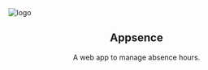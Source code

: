 <img src="https://i.imgur.com/PFYQiVM.png" alt="logo"/>
<h2 align="center">
  Appsence
</h2>
<p align="center">
  A web app to manage absence hours.
</p>
